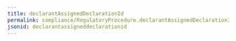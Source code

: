 ```yaml
---
title: declarantAssignedDeclarationId
permalink: compliance/RegulatoryProcedure.declarantAssignedDeclarationId.html
jsonid: declarantassigneddeclarationid
---
```

